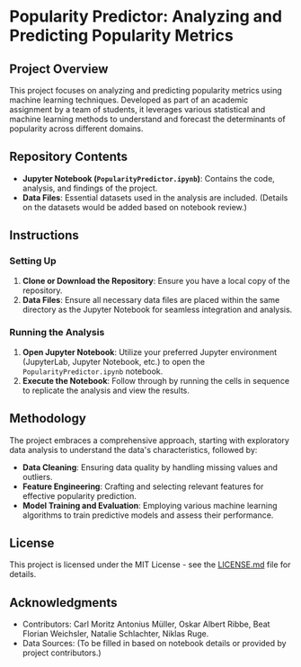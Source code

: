 # Popularity Predictor: Analyzing and Predicting Popularity Metrics

## Project Overview

This project focuses on analyzing and predicting popularity metrics using machine learning techniques. Developed as part of an academic assignment by a team of students, it leverages various statistical and machine learning methods to understand and forecast the determinants of popularity across different domains.

## Repository Contents

- **Jupyter Notebook (`PopularityPredictor.ipynb`)**: Contains the code, analysis, and findings of the project.
- **Data Files**: Essential datasets used in the analysis are included. (Details on the datasets would be added based on notebook review.)

## Instructions

### Setting Up

1. **Clone or Download the Repository**: Ensure you have a local copy of the repository.
2. **Data Files**: Ensure all necessary data files are placed within the same directory as the Jupyter Notebook for seamless integration and analysis.

### Running the Analysis

1. **Open Jupyter Notebook**: Utilize your preferred Jupyter environment (JupyterLab, Jupyter Notebook, etc.) to open the `PopularityPredictor.ipynb` notebook.
2. **Execute the Notebook**: Follow through by running the cells in sequence to replicate the analysis and view the results.

## Methodology

The project embraces a comprehensive approach, starting with exploratory data analysis to understand the data's characteristics, followed by:

- **Data Cleaning**: Ensuring data quality by handling missing values and outliers.
- **Feature Engineering**: Crafting and selecting relevant features for effective popularity prediction.
- **Model Training and Evaluation**: Employing various machine learning algorithms to train predictive models and assess their performance.

## License

This project is licensed under the MIT License - see the [LICENSE.md](LICENSE.md) file for details.

## Acknowledgments

- Contributors: Carl Moritz Antonius Müller, Oskar Albert Ribbe, Beat Florian Weichsler, Natalie Schlachter, Niklas Ruge.
- Data Sources: (To be filled in based on notebook details or provided by project contributors.)
